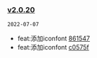 ### [v2.0.20](https://github.com/compare/v2.0.19...v2.0.20)

`2022-07-07`

- feat:添加iconfont [861547](https://github.com/commit/861547cacc1ff897944bda1d1f2a300960e361d4)
- feat:添加iconfont [c0575f](https://github.com/commit/c0575fb6412bba7ddb83bd2d04a98d9a4adfb3c2)
